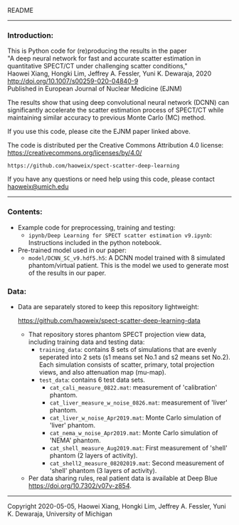 README

-------------------------------------------------------------------------------
### Introduction:

This is Python code for (re)producing the results in the paper  
"A deep neural network for fast and accurate scatter estimation in quantitative SPECT/CT under challenging scatter conditions,"  
Haowei Xiang, Hongki Lim, Jeffrey A. Fessler, Yuni K. Dewaraja, 2020  
http://doi.org/10.1007/s00259-020-04840-9  
Published in
European Journal of Nuclear Medicine (EJNM)

The results show that using deep convolutional neural network (DCNN) can significantly accelerate the scatter estimation process of SPECT/CT while maintaining similar accuracy to previous Monte Carlo (MC) method.



If you use this code, please cite the EJNM paper linked above.

The code is distributed per the Creative Commons Attribution 4.0 license:
https://creativecommons.org/licenses/by/4.0/

```https://github.com/haoweix/spect-scatter-deep-learning```

If you have any questions or need help using this code, please contact haoweix@umich.edu

-------------------------------------------------------------------------------
### Contents:

* Example code for preprocessing, training and testing:
   * ```ipynb/Deep Learning for SPECT scatter estimation v9.ipynb```: Instructions included in the python notebook.
* Pre-trained model used in our paper:  
   * ```model/DCNN_SC_v9.hdf5.h5```: A DCNN model trained with 8 simulated phantom/virtual patient. This is the model we used to generate most of the results in our paper.



### Data:

* Data are separately stored to keep this repository lightweight:

  https://github.com/haoweix/spect-scatter-deep-learning-data

  * That repository stores phantom SPECT projection view data,
    including training data and testing data:
    * ```training_data```: contains 8 sets of simulations that are evenly seperated into 2 sets
      (s1 means set No.1 and s2 means set No.2).
      Each simulation consists of scatter, primary, total projection views, and also attenuation map (mu-map). 
    * ```test_data```: contains 6 test data sets. 
      - ```cat_cali_measure_0822.mat```: measurement of 'calibration' phantom.
      - ```cat_liver_measure_w_noise_0826.mat```: measurement of 'liver' phantom.
      - ```cat_liver_w_noise_Apr2019.mat```: Monte Carlo simulation of 'liver' phantom.
      - ```cat_nema_w_noise_Apr2019.mat```: Monte Carlo simulation of 'NEMA' phantom.
      - ```cat_shell_measure_Aug2019.mat```: First measurement of 'shell' phantom (2 layers of activity).
      - ```cat_shell2_measure_08202019.mat```: Second measurement of 'shell' phantom (3 layers of activity).
  * Per data sharing rules, real patient data is available at Deep Blue https://doi.org/10.7302/v07v-z854.





-------------------------------------------------------------------------------
Copyright 2020-05-05, Haowei Xiang, Hongki Lim, Jeffrey A. Fessler, Yuni K. Dewaraja, University of Michigan
